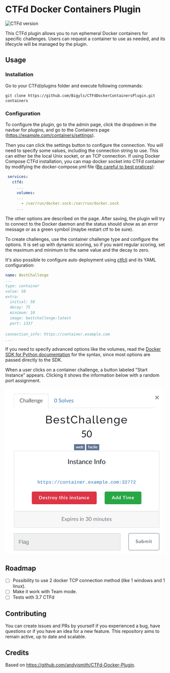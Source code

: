 # CTFd Docker Containers Plugin

![CTFd version](https://shields.io/badge/WorkOn-CTFd>=3.6.0-green?&style=for-the-badge)

This CTFd plugin allows you to run ephemeral Docker containers for specific challenges. Users can request a container to use as needed, and its lifecycle will be managed by the plugin.

## Usage

### Installation

Go to your CTFd/plugins folder and execute following commands:

```shell
git clone https://github.com/Bigyls/CTFdDockerContainersPlugin.git containers
```

### Configuration

To configure the plugin, go to the admin page, click the dropdown in the navbar for plugins, and go to the Containers page (https://example.com/containers/settings). 

Then you can click the settings button to configure the connection. You will need to specify some values, including the connection string to use. This can either be the local Unix socket, or an TCP connection. If using Docker Compose CTFd installation, you can map docker socket into CTFd container by modifying the docker-compose.yml file ([Be careful to best pratices](https://cheatsheetseries.owasp.org/cheatsheets/Docker_Security_Cheat_Sheet.html#rule-1-do-not-expose-the-docker-daemon-socket-even-to-the-containers)):

```yml
 services:
   ctfd:
     ...
     volumes:
     ...
       - /var/run/docker.sock:/var/run/docker.sock
     ...
```

The other options are described on the page. After saving, the plugin will try to connect to the Docker daemon and the status should show as an error message or as a green symbol (maybe restart ctf to be sure).

To create challenges, use the container challenge type and configure the options. It is set up with dynamic scoring, so if you want regular scoring, set the maximum and minimum to the same value and the decay to zero.

It's also possible to configure auto deployment using [ctfcli](https://github.com/CTFd/ctfcli) and its YAML configuration:

```yaml
name: BestChallenge
...
type: container
value: 50
extra:
  initial: 50
  decay: 75
  minimum: 10
  image: bestchallenge:latest
  port: 1337

connection_info: https://container.example.com
...
```

If you need to specify advanced options like the volumes, read the [Docker SDK for Python documentation](https://docker-py.readthedocs.io/en/stable/containers.html) for the syntax, since most options are passed directly to the SDK.

When a user clicks on a container challenge, a button labeled "Start Instance" appears. Clicking it shows the information below with a random port assignment.

![Challenge dialog](dialog.png)

## Roadmap

- [ ] Possibility to use 2 docker TCP connection method (like 1 windows and 1 linux).
- [ ] Make it work with Team mode.
- [ ] Tests with 3.7 CTFd 

## Contributing

You can create issues and PRs by yourself if you experienced a bug, have questions or if you have an idea for a new feature. This repository aims to remain active, up to date and scalable.

## Credits

Based on https://github.com/andyjsmith/CTFd-Docker-Plugin.
